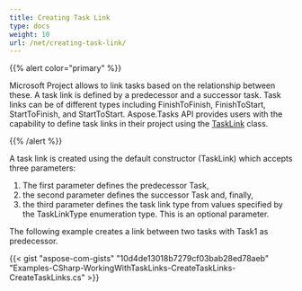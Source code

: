 ```yaml
---
title: Creating Task Link
type: docs
weight: 10
url: /net/creating-task-link/
---
```


{{% alert color="primary" %}} 

Microsoft Project allows to link tasks based on the relationship between these. A task link is defined by a predecessor and a successor task. Task links can be of different types including FinishToFinish, FinishToStart, StartToFinish, and StartToStart. Aspose.Tasks API provides users with the capability to define task links in their project using the [TaskLink](http://www.aspose.com/api/net/tasks/aspose.tasks/tasklink) class.

{{% /alert %}} 

A task link is created using the default constructor (TaskLink) which accepts three parameters:

1. The first parameter defines the predecessor Task,
1. the second parameter defines the successor Task and, finally,
1. the third parameter defines the task link type from values specified by the TaskLinkType enumeration type. This is an optional parameter.

The following example creates a link between two tasks with Task1 as predecessor.

{{< gist "aspose-com-gists" "10d4de13018b7279cf03bab28ed78aeb" "Examples-CSharp-WorkingWithTaskLinks-CreateTaskLinks-CreateTaskLinks.cs" >}}
